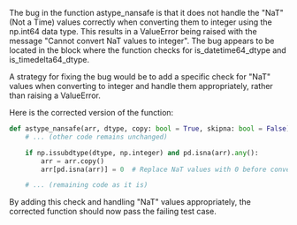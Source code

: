 The bug in the function astype_nansafe is that it does not handle the "NaT" (Not a Time) values correctly when converting them to integer using the np.int64 data type. This results in a ValueError being raised with the message "Cannot convert NaT values to integer". The bug appears to be located in the block where the function checks for is_datetime64_dtype and is_timedelta64_dtype.

A strategy for fixing the bug would be to add a specific check for "NaT" values when converting to integer and handle them appropriately, rather than raising a ValueError.

Here is the corrected version of the function:

```python
def astype_nansafe(arr, dtype, copy: bool = True, skipna: bool = False):
    # ... (other code remains unchanged)

    if np.issubdtype(dtype, np.integer) and pd.isna(arr).any():
        arr = arr.copy()
        arr[pd.isna(arr)] = 0  # Replace NaT values with 0 before conversion

    # ... (remaining code as it is)
```

By adding this check and handling "NaT" values appropriately, the corrected function should now pass the failing test case.